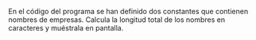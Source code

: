 
En el código del programa se han definido dos constantes que contienen nombres de empresas. Calcula la longitud total de los nombres en caracteres y muéstrala en pantalla.
